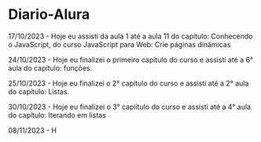 # Diario-Alura
17/10/2023 - Hoje eu assisti da aula 1 até a aula 11 do capítulo: Conhecendo o JavaScript, do curso JavaScript para Web: Crie páginas dinâmicas 

24/10/2023 - Hoje eu finalizei o primeiro capítulo do curso e assisti até a 6° aula do capítulo: funções.

25/10/2023 - Hoje eu finalizei o 2° capítulo do curso e assisti até a 2° aula do capítulo: Listas.

30/10/2023 - Hoje eu finalizei o 3° capiítulo do curso e assisti até a 4° aula do capítulo: Iterando em listas

08/11/2023 - H
